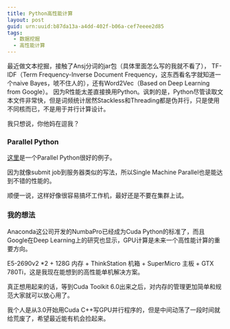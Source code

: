 ```yaml
---
title: Python高性能计算
layout: post
guid: urn:uuid:b87da13a-a4dd-402f-b06a-cef7eeee2d85
tags:
  - 数据挖掘
  - 高性能计算
---
```


最近做文本挖掘，接触了Ansj分词的jar包（具体里面怎么写的我就不看了），
TF-IDF（Term Frequency-Inverse Document Frequency，这东西看名字就知道一个naive Bayes，唬不住人的），还有Word2Vec（Based on Deep Learning from Google）。
因为R性能太差直接换用Python。讽刺的是，Python尽管读取文本文件非常快，但是词频统计居然Stackless和Threading都是伪并行，只是使用不同核而已，不是用于并行计算设计。

我只想说，你他妈在逗我？

### Parallel Python

[这里](http://www.cnblogs.com/flyingis/archive/2009/11/12/1601574.html)是一个Parallel Python很好的例子。

因为就像submit job到服务器类似的写法，所以Single Machine Parallel也是能达到不错的性能的。

顺便一说，这样好像很容易搞坏工作机，最好还是不要在集群上试。

### 我的想法

Anaconda这公司开发的NumbaPro已经成为Cuda Python的标准了，而且Google在Deep Learning上的研究也显示，GPU计算是未来一个高性能计算的重要方向。

E5-2690v2 *2 + 128G 内存 + ThinkStation 机箱 + SuperMicro 主板 + GTX 780Ti，这是我现在能想到的高性能单机解决方案。

真正想用起来的话，等到Cuda Toolkit 6.0出来之后，对内存的管理更加简单和规范大家就可以放心用了。

我个人是从3.0开始用Cuda C++写GPU并行程序的，但是中间动荡了一段时间就给荒废了，希望最近能有机会捡起来。